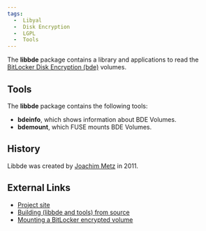 ```yaml
---
tags:
  -  Libyal
  -  Disk Encryption
  -  LGPL
  -  Tools
---
```

The **libbde** package contains a library and applications to read the
[BitLocker Disk Encryption (bde)](bitlocker_disk_encryption.md)
volumes.

## Tools

The **libbde** package contains the following tools:

- **bdeinfo**, which shows information about BDE Volumes.
- **bdemount**, which FUSE mounts BDE Volumes.

## History

Libbde was created by [Joachim Metz](joachim_metz.md) in 2011.

## External Links

- [Project site](https://github.com/libyal/libbde/)
- [Building (libbde and tools) from
  source](https://github.com/libyal/libbde/wiki/Building)
- [Mounting a BitLocker encrypted
  volume](https://github.com/libyal/libbde/wiki/Mounting)

